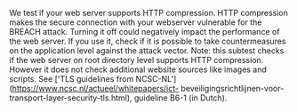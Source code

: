 We test if your web server supports HTTP compression. HTTP compression makes
 the secure connection with your webserver vulnerable for the BREACH attack.
 Turning it off could negatively impact the performance of the web server. 
If you use it, check if it is possible to take countermeasures on the 
application level against the attack vector. Note: this subtest checks if 
the web server on root directory level supports HTTP compression. However it
 does not check additional website sources like images and scripts. See 
['TLS guidelines from NCSC-NL'](https://www.ncsc.nl/actueel/whitepapers/ict-
beveiligingsrichtlijnen-voor-transport-layer-security-tls.html), guideline 
B6-1 (in Dutch).
